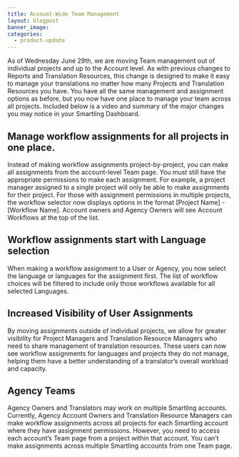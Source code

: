 ```yaml
---
title: Account-Wide Team Management
layout: blogpost
banner_image:
categories:
  - product-update
---
```



As of Wednesday June 29th, we are moving Team management out of individual projects and up to the Account level. As with previous changes to Reports and Translation Resources, this change is designed to make it easy to manage your translations no matter how many Projects and Translation Resources you have. You have all the same management and assignment options as before, but you now have one place to manage your team across all projects. Included below is a video and summary of the major changes you may notice in your Smartling Dashboard.

## Manage workflow assignments for all projects in one place.

Instead of making workflow assignments project-by-project, you can make all assignments from the account-level Team page. You must still have the appropriate permissions to make each assignment. For example, a project manager assigned to a single project will only be able to make assignments for their project. For those with assignment permissions in multiple projects, the workflow selector now displays options in the format [Project Name] - [Workflow Name]. Account owners and Agency Owners will see Account Workflows at the top of the list.

## Workflow assignments start with Language selection

When making a workflow assignment to a User or Agency, you now select the language or languages for the assignment first. The list of workflow choices will be filtered to include only those workflows available for all selected Languages.

## Increased Visibility of User Assignments

By moving assignments outside of individual projects, we allow for greater visibility for Project Managers and Translation Resource Managers who need to share management of translation resources. These users can now see workflow assignments for languages and projects they do not manage, helping them have a better understanding of a translator’s overall workload and capacity.


## Agency Teams

Agency Owners and Translators may work on multiple Smartling accounts. Currently, Agency Account Owners and Translation Resource Managers can make workflow assignments across all projects for each Smartling account where they have assignment permissions. However, you need to access each account’s Team page from a project within that account. You can’t make assignments across multiple Smartling accounts from one Team page.